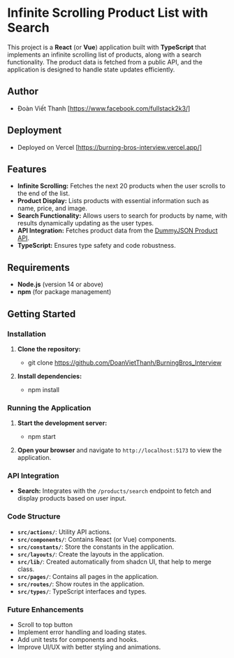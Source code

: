 # Infinite Scrolling Product List with Search

This project is a **React** (or **Vue**) application built with **TypeScript** that implements an infinite scrolling list of products, along with a search functionality. The product data is fetched from a public API, and the application is designed to handle state updates efficiently.

## Author

- Đoàn Viết Thanh [https://www.facebook.com/fullstack2k3/]

## Deployment

- Deployed on Vercel [https://burning-bros-interview.vercel.app/]

## Features

- **Infinite Scrolling:** Fetches the next 20 products when the user scrolls to the end of the list.
- **Product Display:** Lists products with essential information such as name, price, and image.
- **Search Functionality:** Allows users to search for products by name, with results dynamically updating as the user types.
- **API Integration:** Fetches product data from the [DummyJSON Product API](https://dummyjson.com/docs/products).
- **TypeScript:** Ensures type safety and code robustness.

## Requirements

- **Node.js** (version 14 or above)
- **npm** (for package management)

## Getting Started

### Installation

1. **Clone the repository:**

   - git clone https://github.com/DoanVietThanh/BurningBros_Interview

2. **Install dependencies:**

   - npm install

### Running the Application

1. **Start the development server:**

   - npm start

2. **Open your browser** and navigate to `http://localhost:5173` to view the application.

### API Integration

- **Search:** Integrates with the `/products/search` endpoint to fetch and display products based on user input.

### Code Structure

- **`src/actions/`**: Utility API actions.
- **`src/components/`**: Contains React (or Vue) components.
- **`src/constants/`**: Store the constants in the application.
- **`src/layouts/`**: Create the layouts in the application.
- **`src/lib/`**: Created automatically from shadcn UI, that help to merge class.
- **`src/pages/`**: Contains all pages in the application.
- **`src/routes/`**: Show routes in the application.
- **`src/types/`**: TypeScript interfaces and types.

### Future Enhancements

- Scroll to top button
- Implement error handling and loading states.
- Add unit tests for components and hooks.
- Improve UI/UX with better styling and animations.
